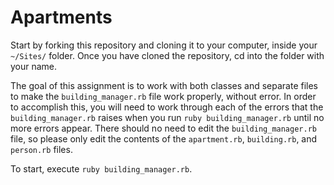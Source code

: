 # Apartments

Start by forking this repository and cloning it to your computer, inside your
`~/Sites/` folder. Once you have cloned the repository, cd into the folder with
your name.

The goal of this assignment is to work with both classes and separate files to
make the `building_manager.rb` file work properly, without error. In order to
accomplish this, you will need to work through each of the errors that the
`building_manager.rb` raises when you run `ruby building_manager.rb` until no
more errors appear. There should no need to edit the `building_manager.rb`
file, so please only edit the contents of the `apartment.rb`, `building.rb`,
and `person.rb` files.

To start, execute `ruby building_manager.rb`.
